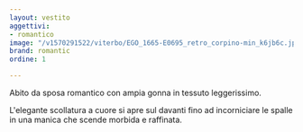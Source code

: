 ```yaml
---
layout: vestito
aggettivi:
- romantico
image: "/v1570291522/viterbo/EGO_1665-E0695_retro_corpino-min_k6jb6c.jpg"
brand: romantic
ordine: 1

---
```

Abito da sposa romantico con ampia gonna in tessuto leggerissimo. 

L'elegante scollatura a cuore si apre sul davanti fino ad incorniciare le spalle in una manica che scende morbida e raffinata.
